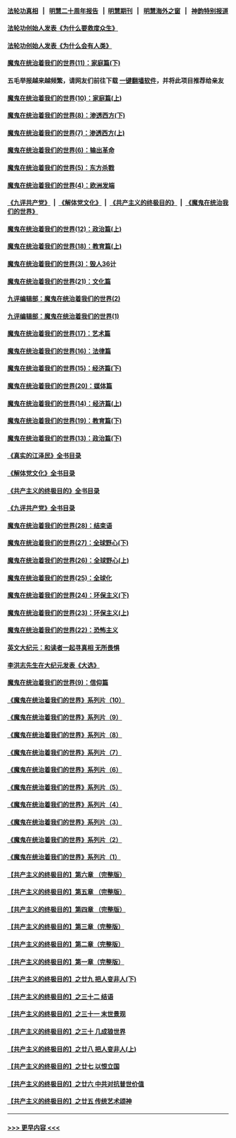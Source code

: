 #### [法轮功真相](https://github.com/gfw-breaker/truth/blob/master/README.md?t=0) &nbsp;&nbsp;|&nbsp;&nbsp; [明慧二十周年报告](https://github.com/gfw-breaker/mh-reports/blob/master/README.md?t=0) &nbsp;&nbsp;|&nbsp;&nbsp;[明慧期刊](https://github.com/gfw-breaker/mh-qikan) &nbsp;&nbsp;|&nbsp;&nbsp; [明慧海外之窗](https://github.com/gfw-breaker/mh-news/blob/master/README.md?t=0) &nbsp;&nbsp;|&nbsp;&nbsp; [神韵特别报道](https://github.com/gfw-breaker/mh-news/blob/master/shenyun.md?t=0)
#### [法轮功创始人发表《为什么要救度众生》](../pages/nsc422/n13975246.md?t=04240043) 
#### [法轮功创始人发表《为什么会有人类》](../pages/nsc422/n13912117.md?t=04240043) 
#### [魔鬼在统治着我们的世界(11)：家庭篇(下)](../pages/nsc422/n10440961.md?t=04240043) 
#### 五毛举报越来越频繁，请网友们前往下载 [一键翻墙软件](https://github.com/gfw-breaker/ssr-accounts)，并将此项目推荐给亲友
#### [魔鬼在统治着我们的世界(10)：家庭篇(上)](../pages/nsc422/n10435448.md?t=04240043) 
#### [魔鬼在统治着我们的世界(8)：渗透西方(下)](../pages/nsc422/n10429603.md?t=04240043) 
#### [魔鬼在统治着我们的世界(7)：渗透西方(上)](../pages/nsc422/n10426013.md?t=04240043) 
#### [魔鬼在统治着我们的世界(6)：输出革命](../pages/nsc422/n10421536.md?t=04240043) 
#### [魔鬼在统治着我们的世界(5)：东方杀戮](../pages/nsc422/n10417707.md?t=04240043) 
#### [魔鬼在统治着我们的世界(4)：欧洲发端](../pages/nsc422/n10414890.md?t=04240043) 
#### [《九评共产党》](https://github.com/begood0513/9ping.md/blob/master/README.md) &nbsp;|&nbsp; [《解体党文化》](../../../../jtdwh.md/blob/master/README.md)  &nbsp;|&nbsp; [《共产主义的终极目的》](../../../../gczydzjmd.md/blob/master/README.md) &nbsp;|&nbsp; [《魔鬼在统治我们的世界》](../../../../mgztzwmdsj.md/blob/master/README.md) 
#### [魔鬼在统治着我们的世界(12)：政治篇(上)](../pages/nsc422/n10444576.md?t=04240043) 
#### [魔鬼在统治着我们的世界(18)：教育篇(上)](../pages/nsc422/n10526970.md?t=04240043) 
#### [魔鬼在统治着我们的世界(3)：毁人36计](../pages/nsc422/n10411583.md?t=04240043) 
#### [魔鬼在统治着我们的世界(21)：文化篇](../pages/nsc422/n10597706.md?t=04240043) 
#### [九评编辑部：魔鬼在统治着我们的世界(2)](../pages/nsc422/n10410036.md?t=04240043) 
#### [九评编辑部：魔鬼在统治着我们的世界(1)](../pages/nsc422/n10406825.md?t=04240043) 
#### [魔鬼在统治着我们的世界(17)：艺术篇](../pages/nsc422/n10499093.md?t=04240043) 
#### [魔鬼在统治着我们的世界(16)：法律篇](../pages/nsc422/n10485969.md?t=04240043) 
#### [魔鬼在统治着我们的世界(15)：经济篇(下)](../pages/nsc422/n10469975.md?t=04240043) 
#### [魔鬼在统治着我们的世界(20)：媒体篇](../pages/nsc422/n10586579.md?t=04240043) 
#### [魔鬼在统治着我们的世界(14)：经济篇(上)](../pages/nsc422/n10457370.md?t=04240043) 
#### [魔鬼在统治着我们的世界(19)：教育篇(下)](../pages/nsc422/n10564808.md?t=04240043) 
#### [魔鬼在统治着我们的世界(13)：政治篇(下)](../pages/nsc422/n10448270.md?t=04240043) 
#### [《真实的江泽民》全书目录](../pages/nsc422/n13721399.md?t=04240043) 
#### [《解体党文化》全书目录](../pages/nsc422/n13721157.md?t=04240043) 
#### [《共产主义的终极目的》全书目录](../pages/nsc422/n13721048.md?t=04240043) 
#### [《九评共产党》全书目录](../pages/nsc422/n13708085.md?t=04240043) 
#### [魔鬼在统治着我们的世界(28)：结束语](../pages/nsc422/n10936246.md?t=04240043) 
#### [魔鬼在统治着我们的世界(27)：全球野心(下)](../pages/nsc422/n10928319.md?t=04240043) 
#### [魔鬼在统治着我们的世界(26)：全球野心(上)](../pages/nsc422/n10900318.md?t=04240043) 
#### [魔鬼在统治着我们的世界(25)：全球化](../pages/nsc422/n10788205.md?t=04240043) 
#### [魔鬼在统治着我们的世界(24)：环保主义(下)](../pages/nsc422/n10695307.md?t=04240043) 
#### [魔鬼在统治着我们的世界(23)：环保主义(上)](../pages/nsc422/n10688613.md?t=04240043) 
#### [魔鬼在统治着我们的世界(22)：恐怖主义](../pages/nsc422/n10614727.md?t=04240043) 
#### [英文大纪元：和读者一起寻真相 无所畏惧](../pages/nsc422/n12542027.md?t=04240043) 
#### [李洪志先生在大纪元发表《大选》](../pages/nsc422/n12534746.md?t=04240043) 
#### [魔鬼在统治着我们的世界(9)：信仰篇](../pages/nsc422/n10432159.md?t=04240043) 
#### [《魔鬼在统治着我们的世界》系列片（10）](../pages/nsc422/n12292670.md?t=04240043) 
#### [《魔鬼在统治着我们的世界》系列片（9）](../pages/nsc422/n12290859.md?t=04240043) 
#### [《魔鬼在统治着我们的世界》系列片（8）](../pages/nsc422/n12287445.md?t=04240043) 
#### [《魔鬼在统治着我们的世界》系列片（7）](../pages/nsc422/n12283425.md?t=04240043) 
#### [《魔鬼在统治着我们的世界》系列片（6）](../pages/nsc422/n12282314.md?t=04240043) 
#### [《魔鬼在统治着我们的世界》系列片（5）](../pages/nsc422/n12281419.md?t=04240043) 
#### [《魔鬼在统治着我们的世界》系列片（4）](../pages/nsc422/n12274024.md?t=04240043) 
#### [《魔鬼在统治着我们的世界》系列片（3）](../pages/nsc422/n12271322.md?t=04240043) 
#### [《魔鬼在统治着我们的世界》系列片（2）](../pages/nsc422/n12269049.md?t=04240043) 
#### [《魔鬼在统治着我们的世界》系列片（1）](../pages/nsc422/n12267575.md?t=04240043) 
#### [【共产主义的终极目的】第六章 （完整版）](../pages/nsc422/n11428913.md?t=04240043) 
#### [【共产主义的终极目的】第五章 （完整版）](../pages/nsc422/n11428912.md?t=04240043) 
#### [【共产主义的终极目的】第四章 （完整版）](../pages/nsc422/n11428907.md?t=04240043) 
#### [【共产主义的终极目的】第三章（完整版）](../pages/nsc422/n11428848.md?t=04240043) 
#### [【共产主义的终极目的】第二章（完整版）](../pages/nsc422/n11428831.md?t=04240043) 
#### [【共产主义的终极目的】第一章（完整版）](../pages/nsc422/n11417651.md?t=04240043) 
#### [【共产主义的终极目的】之廿九 把人变非人(下)](../pages/nsc422/n11344140.md?t=04240043) 
#### [【共产主义的终极目的】之三十二 结语](../pages/nsc422/n11360535.md?t=04240043) 
#### [【共产主义的终极目的】之三十一 末世景观](../pages/nsc422/n11351129.md?t=04240043) 
#### [【共产主义的终极目的】之三十 几成狼世界](../pages/nsc422/n11348280.md?t=04240043) 
#### [【共产主义的终极目的】之廿八 把人变非人(上)](../pages/nsc422/n11340492.md?t=04240043) 
#### [【共产主义的终极目的】之廿七 以恨立国](../pages/nsc422/n11336944.md?t=04240043) 
#### [【共产主义的终极目的】之廿六 中共对抗普世价值](../pages/nsc422/n11324785.md?t=04240043) 
#### [【共产主义的终极目的】之廿五 传统艺术颂神](../pages/nsc422/n11296396.md?t=04240043) 

----
#### [ >>> 更早内容 <<< ](../indexes/nsc422-earlier.md)
